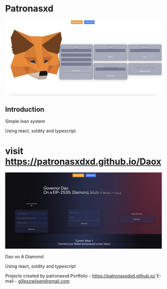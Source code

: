 # Patronasxd
![Screenshot](image.png)

## Introduction
Simple loan system

Using react, soldity and typescript

# visit https://patronasxdxd.github.io/Daox
![Screenshot](image2.png)

Dao on A Diamond

Using react, soldity and typescript

Projects created by patronasxd
Portfolio - https://patronasxdxd.github.io/
E-mail - gilleszwijsen@gmail.com

